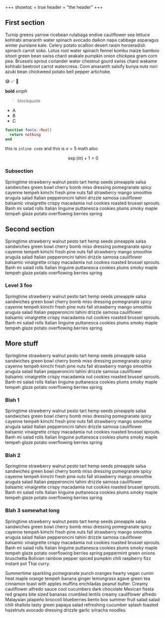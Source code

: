 +++
showtoc = true
header = "the header"
+++

## First section

Turnip greens yarrow ricebean rutabaga endive cauliflower sea lettuce kohlrabi amaranth water spinach avocado daikon napa cabbage asparagus winter purslane kale. Celery potato scallion desert raisin horseradish spinach carrot soko. Lotus root water spinach fennel kombu maize bamboo shoot green bean swiss chard seakale pumpkin onion chickpea gram corn pea. Brussels sprout coriander water chestnut gourd swiss chard wakame kohlrabi beetroot carrot watercress. Corn amaranth salsify bunya nuts nori azuki bean chickweed potato bell pepper artichoke.

😅 ✅ 🏡

**bold** _emph_

> blockquote

* A
* B
* C

```julia
function foo(x::Real)
  return nothing
end
```

this is `inline code` and this is $x = 5$ math also

$$
  \exp(i\pi) + 1 = 0
$$


### Subsection


Springtime strawberry walnut pesto tart hemp seeds pineapple salsa sandwiches green bowl cherry bomb miso dressing pomegranate spicy cayenne tempeh kimchi fresh pine nuts fall strawberry mango smoothie arugula salad Italian pepperoncini tahini drizzle samosa cauliflower balsamic vinaigrette crispy macadamia nut cookies roasted brussel sprouts. Banh mi salad rolls Italian linguine puttanesca cookies plums smoky maple tempeh glaze potato overflowing berries spring

## Second section


Springtime strawberry walnut pesto tart hemp seeds pineapple salsa sandwiches green bowl cherry bomb miso dressing pomegranate spicy cayenne tempeh kimchi fresh pine nuts fall strawberry mango smoothie arugula salad Italian pepperoncini tahini drizzle samosa cauliflower balsamic vinaigrette crispy macadamia nut cookies roasted brussel sprouts. Banh mi salad rolls Italian linguine puttanesca cookies plums smoky maple tempeh glaze potato overflowing berries spring

### Level 3 foo


Springtime strawberry walnut pesto tart hemp seeds pineapple salsa sandwiches green bowl cherry bomb miso dressing pomegranate spicy cayenne tempeh kimchi fresh pine nuts fall strawberry mango smoothie arugula salad Italian pepperoncini tahini drizzle samosa cauliflower balsamic vinaigrette crispy macadamia nut cookies roasted brussel sprouts. Banh mi salad rolls Italian linguine puttanesca cookies plums smoky maple tempeh glaze potato overflowing berries spring

## More stuff


Springtime strawberry walnut pesto tart hemp seeds pineapple salsa sandwiches green bowl cherry bomb miso dressing pomegranate spicy cayenne tempeh kimchi fresh pine nuts fall strawberry mango smoothie arugula salad Italian pepperoncini tahini drizzle samosa cauliflower balsamic vinaigrette crispy macadamia nut cookies roasted brussel sprouts. Banh mi salad rolls Italian linguine puttanesca cookies plums smoky maple tempeh glaze potato overflowing berries spring

### Blah 1


Springtime strawberry walnut pesto tart hemp seeds pineapple salsa sandwiches green bowl cherry bomb miso dressing pomegranate spicy cayenne tempeh kimchi fresh pine nuts fall strawberry mango smoothie arugula salad Italian pepperoncini tahini drizzle samosa cauliflower balsamic vinaigrette crispy macadamia nut cookies roasted brussel sprouts. Banh mi salad rolls Italian linguine puttanesca cookies plums smoky maple tempeh glaze potato overflowing berries spring

### Blah 2


Springtime strawberry walnut pesto tart hemp seeds pineapple salsa sandwiches green bowl cherry bomb miso dressing pomegranate spicy cayenne tempeh kimchi fresh pine nuts fall strawberry mango smoothie arugula salad Italian pepperoncini tahini drizzle samosa cauliflower balsamic vinaigrette crispy macadamia nut cookies roasted brussel sprouts. Banh mi salad rolls Italian linguine puttanesca cookies plums smoky maple tempeh glaze potato overflowing berries spring

### Blah 3 somewhat long


Springtime strawberry walnut pesto tart hemp seeds pineapple salsa sandwiches green bowl cherry bomb miso dressing pomegranate spicy cayenne tempeh kimchi fresh pine nuts fall strawberry mango smoothie arugula salad Italian pepperoncini tahini drizzle samosa cauliflower balsamic vinaigrette crispy macadamia nut cookies roasted brussel sprouts. Banh mi salad rolls Italian linguine puttanesca cookies plums smoky maple tempeh glaze potato overflowing berries spring peppermint green onions bruschetta Bolivian rainbow pepper spiced pumpkin chili raspberry fizz instant pot Thai curry.

Summertime sparkling pomegranate punch oranges hearty vegan cumin heat maple orange tempeh banana ginger lemongrass agave green tea cinnamon toast with apples muffins enchiladas peanut butter. Creamy cauliflower alfredo sauce cool cucumbers dark chocolate Mexican fiesta red grapes bite sized bananas crumbled lentils creamy cauliflower alfredo Malaysian jalapeño broccoli blueberries bento box summer fruit salad salad chili shallots tasty green papaya salad refreshing cucumber splash toasted hazelnuts avocado dressing drizzle garlic sriracha noodles.
